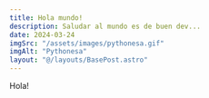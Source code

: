```yaml
---
title: Hola mundo!
description: Saludar al mundo es de buen dev...
date: 2024-03-24
imgSrc: "/assets/images/pythonesa.gif"
imgAlt: "Pythonesa"
layout: "@/layouts/BasePost.astro"
---
```

Hola!